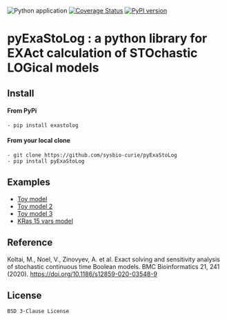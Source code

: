 ![Python application](https://github.com/sysbio-curie/pyExaStoLog/workflows/Python%20application/badge.svg) [![Coverage Status](https://coveralls.io/repos/github/sysbio-curie/pyExaStoLog/badge.svg?branch=master)](https://coveralls.io/github/sysbio-curie/pyExaStoLog?branch=master) [![PyPI version](https://badge.fury.io/py/exastolog.svg)](https://badge.fury.io/py/exastolog)

# pyExaStoLog : a python library for EXAct calculation of STOchastic LOGical models 

## Install
#### From PyPi
    - pip install exastolog
    
#### From your local clone
    - git clone https://github.com/sysbio-curie/pyExaStoLog
    - pip install pyExaStoLog

## Examples
- [Toy model](https://github.com/sysbio-curie/pyExaStoLog/blob/master/notebooks/Toy%20model.ipynb)
- [Toy model 2](https://github.com/sysbio-curie/pyExaStoLog/blob/master/notebooks/Toy2%20model.ipynb)
- [Toy model 3](https://github.com/sysbio-curie/pyExaStoLog/blob/master/notebooks/Toy3%20model.ipynb)
- [KRas 15 vars model](https://github.com/sysbio-curie/pyExaStoLog/blob/master/notebooks/KRas%20model.ipynb)
    
## Reference
Koltai, M., Noel, V., Zinovyev, A. et al. Exact solving and sensitivity analysis of stochastic continuous time Boolean models. BMC Bioinformatics 21, 241 (2020). https://doi.org/10.1186/s12859-020-03548-9

## License
    BSD 3-Clause License

